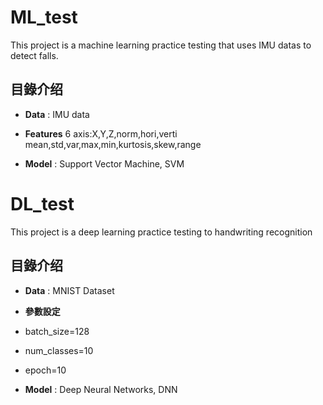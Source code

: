 ML_test
====================

This project is a machine learning practice testing that uses IMU datas to detect falls.


## 目錄介绍

- **Data** : IMU data

- **Features**
6 axis:X,Y,Z,norm,hori,verti
mean,std,var,max,min,kurtosis,skew,range

- **Model** : Support Vector Machine, SVM


DL_test
====================
This project is a deep learning practice testing to  handwriting recognition



## 目錄介绍

- **Data** : MNIST Dataset

- **參數設定**
- batch_size=128
- num_classes=10
- epoch=10

- **Model** : Deep Neural Networks, DNN

  
